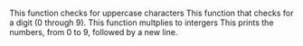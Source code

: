 This function checks for uppercase characters
This function that checks for a digit (0 through 9).
This function multplies to intergers
This prints the numbers, from 0 to 9, followed by a new line.
